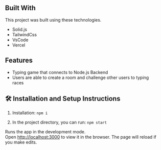 ## Built With

This project was built using these technologies.

- Solid.js
- TailwindCss
- VsCode
- Vercel

## Features

- Typing game that connects to Node.js Backend
- Users are able to create a room and challenge other users to typing races

## 🛠 Installation and Setup Instructions

1. Installation: `npm i`

2. In the project directory, you can run: `npm start`

Runs the app in the development mode.\
Open [http://localhost:3000](http://localhost:3000) to view it in the browser.
The page will reload if you make edits.
